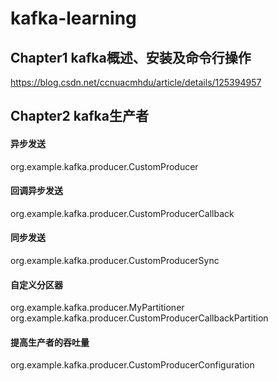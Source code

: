 # kafka-learning

## Chapter1 kafka概述、安装及命令行操作
https://blog.csdn.net/ccnuacmhdu/article/details/125394957

## Chapter2 kafka生产者
#### 异步发送
org.example.kafka.producer.CustomProducer
#### 回调异步发送
org.example.kafka.producer.CustomProducerCallback
#### 同步发送
org.example.kafka.producer.CustomProducerSync
#### 自定义分区器
org.example.kafka.producer.MyPartitioner
org.example.kafka.producer.CustomProducerCallbackPartition
#### 提高生产者的吞吐量
org.example.kafka.producer.CustomProducerConfiguration